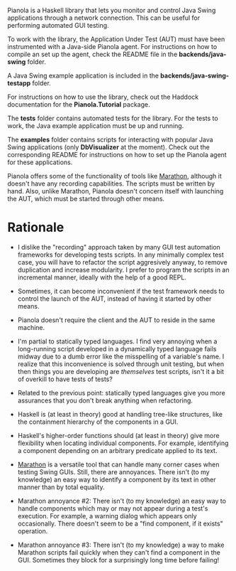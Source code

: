 Pianola is a Haskell library that lets you monitor and control Java Swing applications through a network connection. This can be useful for performing automated GUI testing. 

To work with the library, the Application Under Test (AUT) must have been instrumented with a Java-side Pianola agent. For instructions on how to compile an set up the agent, check the README file in the **backends/java-swing** folder.

A Java Swing example application is included in the **backends/java-swing-testapp** folder.

For instructions on how to use the library, check out the Haddock documentation for the **Pianola.Tutorial** package.

The **tests** folder contains automated tests for the library. For the tests to work, the Java example application must be up and running.

The **examples** folder contains scripts for interacting with popular Java Swing applications (only **DbVisualizer** at the moment). Check out the corresponding README for instructions on how to set up the Pianola agent for these applications.      

Pianola offers some of the functionality of tools like [Marathon](http://marathontesting.com/), although it doesn't have any recording capabilities. The scripts must be written by hand. Also, unlike Marathon, Pianola doesn't concern itself with launching the AUT, which must be started through other means.

Rationale
=========

* I dislike the "recording" approach taken by many GUI test automation frameworks for developing tests scripts. In any minimally complex test case, you will have to refactor the script aggresively anyway, to remove duplication and increase modularity. I prefer to program the scripts in an incremental manner, ideally with the help of a good REPL. 

* Sometimes, it can become inconvenient if the test framework needs to control the launch of the AUT, instead of having it started by other means.

* Pianola doesn't require the client and the AUT to reside in the same machine.

* I'm partial to statically typed languages. I find very annoying when a long-running script developed in a dynamically typed language fails midway due to a dumb error like the misspelling of a variable's name. I realize that this inconvenience is solved through unit testing, but when then things you are developing are *themselves* test scripts, isn't it a bit of overkill to have tests of tests?

* Related to the previous point: statically typed languages give you more assurances that you don't break anything when refactoring.

* Haskell is (at least in theory) good at handling tree-like structures, like the containment hierarchy of the components in a GUI.

* Haskell's higher-order functions should (at least in theory) give more flexibility when locating individual components. For example, identifying a component depending on an arbitrary predicate applied to its text. 

* [Marathon](http://marathontesting.com/) is a versatile tool that can handle many corner cases when testing Swing GUIs. Still, there are annoyances. There isn't (to my knowledge) an easy way to identify a component by its text in other manner than by total equality.

* Marathon annoyance #2: There isn't (to my knowledge) an easy way to handle components which may or may not appear during a test's execution. For example, a warning dialog which appears only occasionally. There doesn't seem to be a "find component, if it exists" operation. 

* Marathon annoyance #3: There isn't (to my knowledge) a way to make Marathon scripts fail quickly when they can't find a component in the GUI. Sometimes they block for a surprisingly long time before failing!


